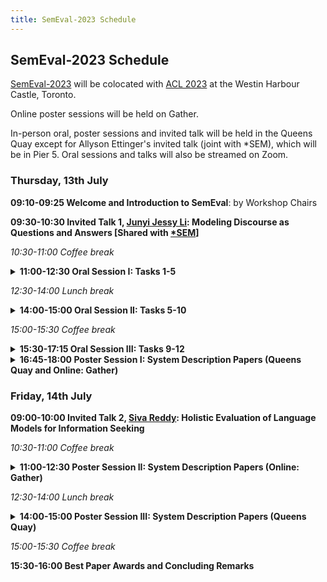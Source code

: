 ```yaml
---
title: SemEval-2023 Schedule
---
```


## SemEval-2023 Schedule

[SemEval-2023](https://semeval.github.io/SemEval2023/) will be colocated with [ACL 2023](https://2023.aclweb.org/) at the Westin Harbour Castle, Toronto.

Online poster sessions will be held on Gather. 

In-person oral, poster sessions and invited talk will be held in the  Queens Quay except for Allyson Ettinger's invited talk (joint with *SEM), which will be in Pier 5. Oral sessions and talks will also be streamed on Zoom.

### Thursday, 13th July

<strong>09:10-09:25 Welcome and Introduction to SemEval</strong>: by Workshop Chairs

<strong>09:30-10:30 Invited Talk 1, [Junyi Jessy Li](https://jessyli.com/): Modeling Discourse as Questions and Answers [Shared with [*SEM](https://sites.google.com/view/starsem2023/speakers)] </strong>

<em>10:30-11:00 Coffee break</em>

<details><summary><strong>11:00-12:30 Oral Session I: Tasks 1-5</strong></summary>

  - SemEval-2023 Task 1: Visual Word Sense Disambiguation
  - SemEval-2023 Task 2: Fine-grained Multilingual Named Entity Recognition (MultiCoNER 2)
  - DAMO-NLP at SemEval-2023 Task 2: A Unified Retrieval-augmented System for Multilingual Named Entity Recognition
  - SemEval-2023 Task 3: Detecting the Category, the Framing, and the Persuasion Techniques in Online News in a Multi-lingual Setup
  - SheffieldVeraAI at SemEval-2023 Task 3: Mono and Multilingual Approaches for News Genre, Topic and Persuasion Technique Classification
  - SemEval-2023 Task 4: ValueEval: Identification of Human Values behind Arguments
  - Adam-Smith at SemEval-2023 Task 4: Discovering Human Values in Arguments with Ensembles of Transformer-based Models
  - SemEval-2023 Task 5: Clickbait Spoiling
</details>

<em>12:30-14:00 Lunch break</em>


<details><summary><strong>14:00-15:00 Oral Session II: Tasks 5-10</strong></summary>

  - TohokuNLP at SemEval-2023 Task 5: Clickbait Spoiling via Simple Seq2Seq Generation and Ensembling
  - SemEval 2023 Task 6: LegalEval - Understanding Legal Texts
  - SemEval-2023 Task 7: Multi-Evidence Natural Language Inference for Clinical Trial Data
  - Saama AI Research at SemEval-2023 Task 7: Exploring the Capabilities of Flan-T5 for Multi-evidence Natural Language Inference in Clinical Trial Data
  - SemEval 2023 Task 8: Causal Medical Claim Identification and Related PIO Frame Extraction from Social Media Posts
</details>

<em>15:00-15:30 Coffee break</em>

<details><summary><strong>15:30-17:15 Oral Session III: Tasks 9-12</strong></summary>

  - SemEval 2023 Task 9: Multilingual Tweet Intimacy Analysis
  - SemEval-2023 Task 10: Explainable Detection of Online Sexism
DH-FBK at SemEval-2023 Task 10: Multi-Task Learning with Classifier Ensemble Agreement for Sexism Detection
  - SemEval-2023 Task 11: Learning with Disagreements (Le-Wi-Di)
University at Buffalo at SemEval-2023 Task 11: MASDA--Modelling Annotator Sensibilities through DisAggregation
  - SemEval-2023 Task 12: Sentiment Analysis for African Languages (AfriSenti-SemEval)
  - NLNDE at SemEval-2023 Task 12: Adaptive Pretraining and Source Language Selection for Low-Resource Multilingual Sentiment Analysis
</details>

<details><summary><strong>16:45-18:00 Poster Session I: System Description Papers (Queens Quay and Online: Gather)</strong></summary>

  - TBD

</details>


### Friday, 14th July

<strong>09:00-10:00 Invited Talk 2, [Siva Reddy](https://sivareddy.in/): Holistic Evaluation of Language Models for Information Seeking</strong>

<em>10:30-11:00 Coffee break</em>

<details><summary><strong>11:00-12:30 Poster Session II: System Description Papers (Online: Gather)</strong></summary>

  - TBD
</details>

<em>12:30-14:00 Lunch break</em>

<details><summary><strong>14:00-15:00 Poster Session III: System Description Papers (Queens Quay)</strong></summary>

  - TBD
</details>

<em>15:00-15:30 Coffee break</em>

<strong>15:30-16:00 Best Paper Awards and Concluding Remarks</strong>
